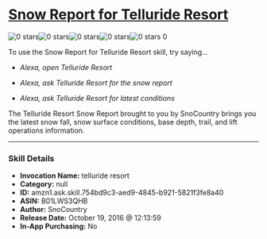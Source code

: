 # [Snow Report for Telluride Resort](http://alexa.amazon.com/#skills/amzn1.ask.skill.754bd9c3-aed9-4845-b921-5821f3fe8a40)
![0 stars](../../images/ic_star_border_black_18dp_1x.png)![0 stars](../../images/ic_star_border_black_18dp_1x.png)![0 stars](../../images/ic_star_border_black_18dp_1x.png)![0 stars](../../images/ic_star_border_black_18dp_1x.png)![0 stars](../../images/ic_star_border_black_18dp_1x.png) 0

To use the Snow Report for Telluride Resort skill, try saying...

* *Alexa, open Telluride Resort*

* *Alexa, ask Telluride Resort for the snow report*

* *Alexa, ask Telluride Resort for latest conditions*

The Telluride Resort Snow Report brought to you by SnoCountry brings you the latest snow fall, snow surface conditions,  base depth, trail, and lift operations information.

***

### Skill Details

* **Invocation Name:** telluride resort
* **Category:** null
* **ID:** amzn1.ask.skill.754bd9c3-aed9-4845-b921-5821f3fe8a40
* **ASIN:** B01LWS3QHB
* **Author:** SnoCountry
* **Release Date:** October 19, 2016 @ 12:13:59
* **In-App Purchasing:** No
